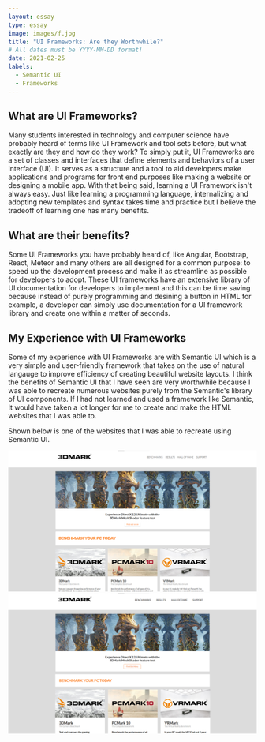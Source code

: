 ```yaml
---
layout: essay
type: essay
image: images/f.jpg
title: "UI Frameworks: Are they Worthwhile?"
# All dates must be YYYY-MM-DD format!
date: 2021-02-25
labels:
  - Semantic UI
  - Frameworks
---
```


## What are UI Frameworks?

Many students interested in technology and computer science have probably heard of terms like UI Framework and tool sets before, but what exactly are they and how do they work? To simply put it, UI Frameworks are a set of classes and interfaces that define elements and behaviors of a user interface (UI). It serves as a structure and a tool to aid developers make applications and programs for front end purposes like making a website or designing a mobile app. With that being said, learning a UI Framework isn't always easy. Just like learning a programming language, internalizing and adopting new templates and syntax takes time and practice but I believe the tradeoff of learning one has many benefits.

## What are their benefits?

Some UI Frameworks you have probably heard of, like Angular, Bootstrap, React, Meteor and many others are all designed for a common purpose: to speed up the development process and make it as streamline as possible for developers to adopt. These UI frameworks have an extensive library of UI documentation for developers to implement and this can be time saving because instead of purely programming and desining a button in HTML for example, a developer can simply use documentation for a UI framework library and create one within a matter of seconds.

## My Experience with UI Frameworks

Some of my experience with UI Frameworks are with Semantic UI which is a very simple and user-friendly framework that takes on the use of natural langauge to improve efficiency of creating beautiful website layouts. I think the benefits of Semantic UI that I have seen are very worthwhile because I was able to recreate numerous websites purely from the Semantic's library of UI components. If I had not learned and used a framework like Semantic, It would have taken a lot longer for me to create and make the HTML websites that I was able to.

Shown below is one of the websites that I was able to recreate using Semantic UI.

<img class="image" src="../images/3dmark1.png">
<img class="image" src="../images/3dmark2.png">

